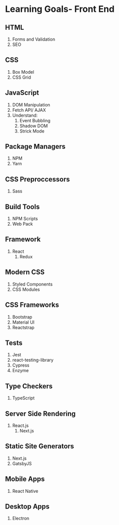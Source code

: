 # Learning Goals- Front End

## HTML 
1. Forms and Validation
2. SEO

## CSS
1. Box Model 
2. CSS Grid

## JavaScript
1. DOM Manipulation 
2. Fetch API/ AJAX
4. Understand:
    1. Event Bubbling
    2. Shadow DOM
    3. Strick Mode
    
## Package Managers
1. NPM
2. Yarn 

## CSS Preproccessors 
1. Sass

## Build Tools
1. NPM Scripts 
2. Web Pack

## Framework
1. React
    1. Redux

## Modern CSS
1. Styled Components
2. CSS Modules

## CSS Frameworks
1. Bootstrap
2. Material UI
3. Reactstrap

## Tests
1. Jest
2. react-testing-library
2. Cypress
3. Enzyme

## Type Checkers
1. TypeScript

## Server Side Rendering 
1. React.js
    1. Next.js
    
## Static Site Generators 
1. Next.js
2. GatsbyJS

## Mobile Apps
1. React Native 

## Desktop Apps
1. Electron
